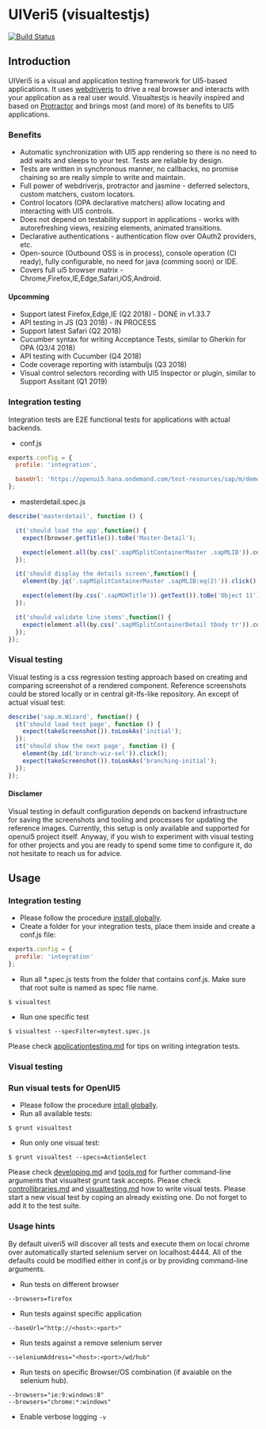 # UIVeri5 (visualtestjs)

[![Build Status](https://travis-ci.mo.sap.corp/ui5delivery/visualtestjs.svg?token=q7q1Fy6Pv7CUxGsy7QiW&branch=master)](https://travis-ci.mo.sap.corp/ui5delivery/visualtestjs)

## Introduction
UIVeri5 is a visual and application testing framework for UI5-based applications. It uses
[webdriverjs](https://code.google.com/p/selenium/wiki/WebDriverJs) to drive a real browser and interacts with your
application as a real user would. Visualtestjs is heavily inspired and based on [Protractor](http://www.protractortest.org/)
and brings most (and more) of its benefits to UI5 applications.

### Benefits
* Automatic synchronization with UI5 app rendering so there is no need to add waits and sleeps to your test. Tests are reliable by design.
* Tests are written in synchronous manner, no callbacks, no promise chaining so are really simple to write and maintain.
* Full power of webdriverjs, protractor and jasmine - deferred selectors, custom matchers, custom locators.
* Control locators (OPA declarative matchers) allow locating and interacting with UI5 controls.
* Does not depend on testability support in applications - works with autorefreshing views, resizing elements, animated transitions.
* Declarative authentications - authentication flow over OAuth2 providers, etc.
* Open-source (Outbound OSS is in process), console operation (CI ready), fully configurable, no need for java (comming soon) or IDE.
* Covers full ui5 browser matrix - Chrome,Firefox,IE,Edge,Safari,iOS,Android.

#### Upcomming 
* Support latest Firefox,Edge,IE (Q2 2018) - DONE in v1.33.7
* API testing in JS (Q3 2018) - IN PROCESS
* Support latest Safari (Q2 2018)
* Cucumber syntax for writing Acceptance Tests, similar to Gherkin for OPA (Q3/4 2018)
* API testing with Cucumber (Q4 2018)
* Code coverage reporting with istambuljs (Q3 2018)
* Visual control selectors recording with UI5 Inspector or plugin, similar to Support Assitant (Q1 2019)

### Integration testing
Integration tests are E2E functional tests for applications with actual backends. 
* conf.js
```js
exports.config = {
  profile: 'integration',

  baseUrl: 'https://openui5.hana.ondemand.com/test-resources/sap/m/demokit/master-detail/webapp/test/mockServer.html',
};
```
* masterdetail.spec.js
```js
describe('masterdetail', function () {

  it('should load the app',function() {
    expect(browser.getTitle()).toBe('Master-Detail');

    expect(element.all(by.css('.sapMSplitContainerMaster .sapMLIB')).count()).toBe(21);
  });

  it('should display the details screen',function() {
    element(by.jq('.sapMSplitContainerMaster .sapMLIB:eq(2)')).click();

    expect(element(by.css('.sapMOHTitle')).getText()).toBe('Object 11');
  });

  it('should validate line items',function() {
    expect(element.all(by.css('.sapMSplitContainerDetail tbody tr')).count()).toBe(2);
  });
});
```

### Visual testing
Visual testing is a css regression testing approach based on creating and comparing screenshot of a rendered component.
Reference screenshots could be stored locally or in central git-lfs-like repository.
An except of actual visual test:
```js
describe('sap.m.Wizard', function() {
  it('should load test page', function () {
    expect(takeScreenshot()).toLookAs('initial');
  });
  it('should show the next page', function () {
    element(by.id('branch-wiz-sel')).click();
    expect(takeScreenshot()).toLookAs('branching-initial');
  });
});
```
#### Disclamer
Visual testing in default configuration depends on backend infrastructure for saving the screenshots and tooling and processes for updating the reference images. Currently, this setup is only available and supported for openui5 project itself.
Anyway, if you wish to experiment with visual testing for other projects and you are ready to spend some time to configure it, do not hesitate to reach us for advice.

## Usage

### Integration testing
* Please follow the procedure [install globally](docs/installation.md).
* Create a folder for your integration tests, place them inside and create a conf.js file:
```js
exports.config = {
  profile: 'integration'
};
```
* Run all *.spec.js tests from the folder that contains conf.js. Make sure that root suite is named as spec file name.
```
$ visualtest
```
* Run one specific test
```
$ visualtest --specFilter=mytest.spec.js
```
Please check [applicationtesting.md](docs/usage/applicationtesting.md) for tips on writing integration tests.

### Visual testing

### Run visual tests for OpenUI5
* Please follow the procedure [intall globally](docs/installation.md).
* Run all available tests:
```
$ grunt visualtest
```
* Run only one visual test:
```
$ grunt visualtest --specs=ActionSelect
```
Please check [developing.md](https://github.com/SAP/openui5/blob/master/docs/developing.md) and
[tools.md](https://github.com/SAP/openui5/blob/master/docs/tools.md) for further command-line arguments that
visualtest grunt task accepts. Please check [controllibraries.md](https://github.com/SAP/openui5/blob/master/docs/controllibraries.md)
and [visualtesting.md](docs/usage/visualtesting.md) how to write visual tests.
Please start a new visual test by coping an already existing one. Do not forget to add it to the test suite.

### Usage hints

By default uiveri5 will discover all tests and execute them on local chrome
over automatically started selenium server on localhost:4444.
All of the defaults could be modified either in conf.js or by providing command-line arguments.

* Run tests on different browser
```
--browsers=firefox
```
* Run tests against specific application
```
--baseUrl="http://<host>:<port>"
```
* Run tests against a remove selenium server
```
--seleniumAddress="<host>:<port>/wd/hub"
```
* Run tests on specific Browser/OS combination (if avaiable on the selenium hub).
```
--browsers="ie:9:windows:8"
--browsers="chrome:*:windows"
```
* Enable verbose logging
`-v`
